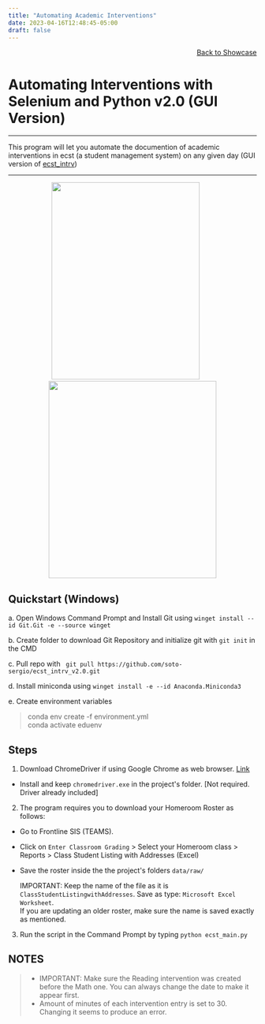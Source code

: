 ```yaml
---
title: "Automating Academic Interventions"
date: 2023-04-16T12:48:45-05:00
draft: false
---
```

<a href = "/projects/showcase"><div style="text-align: right">Back to Showcase </div></a>
# Automating Interventions with Selenium and Python v2.0 (GUI Version)
***

This program will let you automate the documention of academic interventions in ecst (a student management system) 
on any given day (GUI version of [ecst_intrv](https://github.com/soto-sergio/ecst_intrv))
***
<p align = "center">
  <img src = "https://user-images.githubusercontent.com/104229323/227680381-a2e1ef6a-05fd-4bc7-be44-952c86c02da7.png" width = 300". height = 400>        &nbsp;&nbsp;&nbsp;&nbsp;&nbsp;&nbsp;
  <img src = "https://user-images.githubusercontent.com/104229323/230721948-4d7d8f03-7f30-497a-916a-5985e6717246.png" width = 340, height = 400>
</p>

## Quickstart (Windows)

a. Open Windows Command Prompt and Install Git using `winget install --id Git.Git -e --source winget`  

b. Create folder to download Git Repository and initialize git with `git init` in the CMD 

c. Pull repo with ` git pull https://github.com/soto-sergio/ecst_intrv_v2.0.git`  

d. Install miniconda using  `winget install -e --id Anaconda.Miniconda3`  

e. Create environment variables  

> conda env create -f environment.yml  
> conda activate eduenv  

## Steps

1. Download ChromeDriver if using Google Chrome as web browser. [Link](https://chromedriver.chromium.org/downloads) 
- Install and keep `chromedriver.exe` in the project's folder. [Not required. Driver already included]

2. The program requires you to download your Homeroom Roster as follows:
- Go to Frontline SIS (TEAMS). 
- Click on `Enter Classroom Grading` > Select your Homeroom class > Reports > Class Student Listing with Addresses (Excel)
- Save the roster inside the the project's folders `data/raw/`  

  IMPORTANT: Keep the name of the file as it is `ClassStudentListingwithAddresses`. Save as type: `Microsoft Excel Worksheet`.  
  If you are updating an older roster, make sure the name is saved exactly as mentioned.   

3. Run the script in the Command Prompt by typing `python ecst_main.py`  


## NOTES
>
> * IMPORTANT: Make sure the Reading intervention was created before the Math one. You can always change the date to make it appear first. 
> * Amount of minutes of each intervention entry is set to 30. Changing it seems to produce an error.

